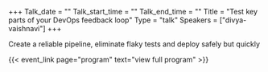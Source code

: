 +++
Talk_date = ""
Talk_start_time = ""
Talk_end_time = ""
Title = "Test key parts of your DevOps feedback loop"
Type = "talk"
Speakers = ["divya-vaishnavi"]
+++

Create a reliable pipeline, eliminate flaky tests and deploy safely but quickly

{{< event_link page="program" text="view full program" >}}

